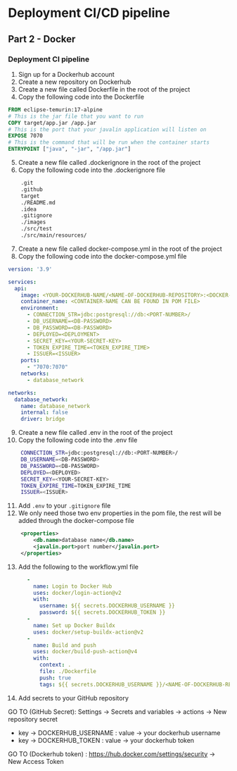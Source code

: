 # Deployment CI/CD pipeline

## Part 2 - Docker

### Deployment CI pipeline

1. Sign up for a Dockerhub account
2. Create a new repository on Dockerhub
3. Create a new file called Dockerfile in the root of the project
4. Copy the following code into the Dockerfile

```dockerfile
FROM eclipse-temurin:17-alpine
# This is the jar file that you want to run
COPY target/app.jar /app.jar
# This is the port that your javalin application will listen on
EXPOSE 7070
# This is the command that will be run when the container starts
ENTRYPOINT ["java", "-jar", "/app.jar"]
```

5. Create a new file called .dockerignore in the root of the project
6. Copy the following code into the .dockerignore file

```bash
    .git
    .github
    target
    ./README.md
    .idea
    .gitignore
    ./images
    ./src/test
    ./src/main/resources/
```

7. Create a new file called docker-compose.yml in the root of the project
8. Copy the following code into the docker-compose.yml file

```yaml
version: '3.9'

services:
  api:
    image: <YOUR-DOCKERHUB-NAME/<NAME-OF-DOCKERHUB-REPOSITORY>:<DOCKER-TAG>
    container_name: <CONTAINER-NAME CAN BE FOUND IN POM FILE>
    environment:
      - CONNECTION_STR=jdbc:postgresql://db:<PORT-NUMBER>/
      - DB_USERNAME=<DB-PASSWORD>
      - DB_PASSWORD=<DB-PASSWORD>
      - DEPLOYED=<DEPLOYMENT>
      - SECRET_KEY=<YOUR-SECRET-KEY>
      - TOKEN_EXPIRE_TIME=<TOKEN_EXPIRE_TIME>
      - ISSUER=<ISSUER>
    ports:
      - "7070:7070"
    networks:
      - database_network

networks:
  database_network:
    name: database_network
    internal: false
    driver: bridge
```

9. Create a new file called .env in the root of the project
10. Copy the following code into the .env file

```bash
    CONNECTION_STR=jdbc:postgresql://db:<PORT-NUMBER>/
    DB_USERNAME=<DB-PASSWORD>
    DB_PASSWORD=<DB-PASSWORD>
    DEPLOYED=<DEPLOYED>
    SECRET_KEY=<YOUR-SECRET-KEY>
    TOKEN_EXPIRE_TIME=TOKEN_EXPIRE_TIME
    ISSUER=<ISSUER>
```

11. Add `.env` to your `.gitignore` file
12. We only need those two env properties in the pom file, the rest will be added through the docker-compose file

```xml
    <properties>
        <db.name>database name</db.name>
        <javalin.port>port number</javalin.port>
    </properties>
```

13. Add the following to the workflow.yml file

```yaml
      -
        name: Login to Docker Hub
        uses: docker/login-action@v2
        with:
          username: ${{ secrets.DOCKERHUB_USERNAME }}
          password: ${{ secrets.DOCKERHUB_TOKEN }}
      -
        name: Set up Docker Buildx
        uses: docker/setup-buildx-action@v2
      -
        name: Build and push
        uses: docker/build-push-action@v4
        with:
          context: .
          file: ./Dockerfile
          push: true
          tags: ${{ secrets.DOCKERHUB_USERNAME }}/<NAME-OF-DOCKERHUB-REPOSITORY>:<DOCKER-TAG>
```


14. Add secrets to your GitHub repository

GO TO (GitHub Secret): Settings -> Secrets and variables -> actions -> New repository secret

- key -> DOCKERHUB_USERNAME : value -> your dockerhub username
- key -> DOCKERHUB_TOKEN : value -> your dockerhub token

GO TO (Dockerhub token) : https://hub.docker.com/settings/security -> New Access Token
